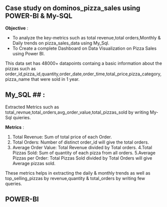 ## Case study on dominos_pizza_sales using POWER-BI & My-SQL ##

**Objective** : 
  * To analyze the key-metrics such as total revenue,total orders,Monthly & Daily trends on pizza_sales_data using My_Sql.
  * To Create a complete Dashboard on Data Visualization on Pizza Sales using Power BI.
    
This data set has 48000+ datapoints containg a basic information about the pizzas such as order_id,pizza_id,quantity,order_date,order_time,total_price,pizza_category,pizza_name that were sold in 1 year.

## My_SQL ## : 
Extracted Metrics such as total_revnue,total_orders,avg_order_value,total_pizzas_sold by writing My-Sql quieries.

**Metrics** :
1. Total Revenue: Sum of total price of each Order.
2. Total Orders: Number of distinct order_id will give the total orders.
3. Average Order Value: Total Revenue divided by Total orders.
4.Total Pizzas Sold: Sum of quantity of each pizza from all orders.
5.Average Pizzas per Order: Total Pizzas Sold divided by Total Orders will give Average pizzas sold.

These metrics helps in extracting the daily & monthly trends as well as top_selling_pizzas by revenue,quantity & total_orders by writing few queries.

## POWER-BI ##








